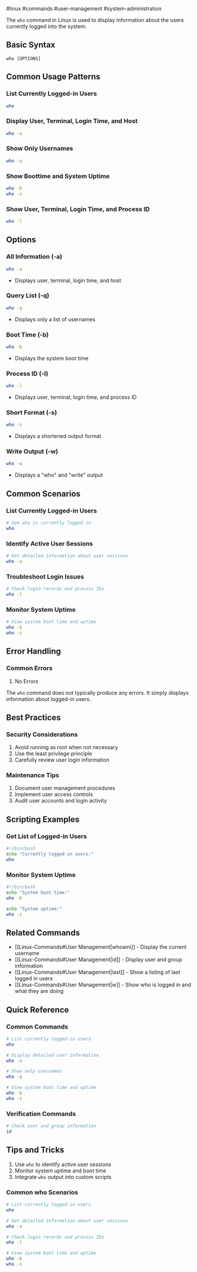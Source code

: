 #linux #commands #user-management #system-administration

The `who` command in Linux is used to display information about the users currently logged into the system.

## Basic Syntax
```
who [OPTIONS]
```

## Common Usage Patterns

### List Currently Logged-in Users
```bash
who
```

### Display User, Terminal, Login Time, and Host
```bash
who -a
```

### Show Only Usernames
```bash
who -q
```

### Show Boottime and System Uptime
```bash
who -b
who -s
```

### Show User, Terminal, Login Time, and Process ID
```bash
who -l
```

## Options

### All Information (-a)
```bash
who -a
```
- Displays user, terminal, login time, and host

### Query List (-q)
```bash
who -q
```
- Displays only a list of usernames

### Boot Time (-b)
```bash
who -b
```
- Displays the system boot time

### Process ID (-l)
```bash
who -l
```
- Displays user, terminal, login time, and process ID

### Short Format (-s)
```bash
who -s
```
- Displays a shortened output format

### Write Output (-w)
```bash
who -w
```
- Displays a "who" and "write" output

## Common Scenarios

### List Currently Logged-in Users
```bash
# See who is currently logged in
who
```

### Identify Active User Sessions
```bash
# Get detailed information about user sessions
who -a
```

### Troubleshoot Login Issues
```bash
# Check login records and process IDs
who -l
```

### Monitor System Uptime
```bash
# View system boot time and uptime
who -b
who -s
```

## Error Handling

### Common Errors
1. No Errors

The `who` command does not typically produce any errors. It simply displays information about logged-in users.

## Best Practices

### Security Considerations
1. Avoid running as root when not necessary
2. Use the least privilege principle
3. Carefully review user login information

### Maintenance Tips
1. Document user management procedures
2. Implement user access controls
3. Audit user accounts and login activity

## Scripting Examples

### Get List of Logged-in Users
```bash
#!/bin/bash
echo "Currently logged-in users:"
who
```

### Monitor System Uptime
```bash
#!/bin/bash
echo "System boot time:"
who -b

echo "System uptime:"
who -s
```

## Related Commands
- [[Linux-Commands#User Management|whoami]] - Display the current username
- [[Linux-Commands#User Management|id]] - Display user and group information
- [[Linux-Commands#User Management|last]] - Show a listing of last logged in users
- [[Linux-Commands#User Management|w]] - Show who is logged in and what they are doing

## Quick Reference

### Common Commands
```bash
# List currently logged-in users
who

# Display detailed user information
who -a

# Show only usernames
who -q

# View system boot time and uptime
who -b
who -s
```

### Verification Commands
```bash
# Check user and group information
id
```

## Tips and Tricks
1. Use `who` to identify active user sessions
2. Monitor system uptime and boot time
3. Integrate `who` output into custom scripts

### Common who Scenarios
```bash
# List currently logged-in users
who

# Get detailed information about user sessions
who -a

# Check login records and process IDs
who -l

# View system boot time and uptime
who -b
who -s
```